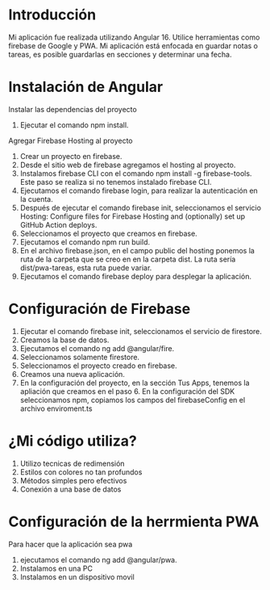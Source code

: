 # Introducción #

Mi aplicación fue realizada utilizando Angular 16.
Utilice herramientas como firebase de Google y PWA.
Mi aplicación está enfocada en guardar notas o tareas, es posible guardarlas en secciones y determinar una fecha.

# Instalación de Angular #

Instalar las dependencias del proyecto
1) Ejecutar el comando npm install.

Agregar Firebase Hosting al proyecto
1) Crear un proyecto en firebase.
2) Desde el sitio web de firebase agregamos el hosting al proyecto.
3) Instalamos firebase CLI con el comando npm install -g firebase-tools. Este paso se realiza si 
no tenemos instalado firebase CLI.
4) Ejecutamos el comando firebase login, para realizar la autenticación en la cuenta.
5) Después de ejecutar el comando firebase init, seleccionamos el servicio Hosting: Configure files for Firebase Hosting and (optionally) set up GitHub Action deploys.
6) Seleccionamos el proyecto que creamos en firebase.
7) Ejecutamos el comando npm run build.
8) En el archivo firebase.json, en el campo public del hosting ponemos la ruta de la carpeta que se creo en en la carpeta dist. La ruta sería dist/pwa-tareas, esta ruta puede variar.
9) Ejecutamos el comando firebase deploy para desplegar la aplicación.

# Configuración de Firebase # 

1) Ejecutar el comando firebase init, seleccionamos el servicio de firestore.
2) Creamos la base de datos.
3) Ejecutamos el comando ng add @angular/fire.
4) Seleccionamos solamente firestore.
5) Seleccionamos el proyecto creado en firebase.
6) Creamos una nueva aplicación.
7) En la configuración del proyecto, en la sección Tus Apps, tenemos la apliación que creamos en 
el paso 6. En la configuración del SDK seleccionamos npm, copiamos los campos del firebaseConfig 
en el archivo enviroment.ts

# ¿Mi código utiliza? #

1) Utilizo tecnicas de redimensión
2) Estilos con colores no tan profundos
3) Métodos simples pero efectivos
4) Conexión a una base de datos

# Configuración de la herrmienta PWA #

Para hacer que la aplicación sea pwa 
1) ejecutamos el comando ng add @angular/pwa.
2) Instalamos en una PC
3) Instalamos en un dispositivo movil